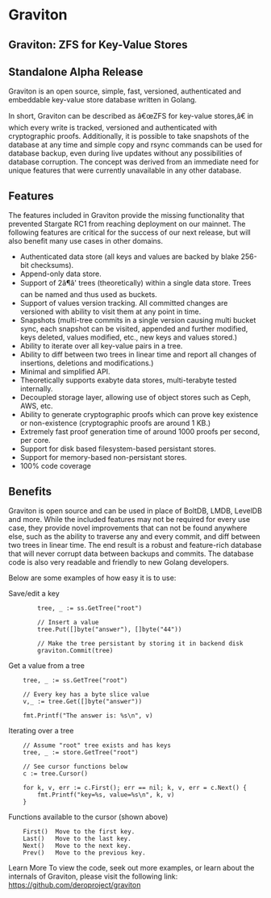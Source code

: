 Graviton
========

Graviton: ZFS for Key-Value Stores
----------------------------------

Standalone Alpha Release
------------------------

Graviton is an open source, simple, fast, versioned, authenticated and embeddable key-value store database written in Golang.

In short, Graviton can be described as â€œZFS for key-value stores,â€ in which every write is tracked, versioned and authenticated with cryptographic proofs. Additionally, it is possible to take snapshots of the database at any time and simple copy and rsync commands can be used for database backup, even during live updates without any possibilities of database corruption. The concept was derived from an immediate need for unique features that were currently unavailable in any other database.

Features
--------

The features included in Graviton provide the missing functionality that prevented Stargate RC1 from reaching deployment on our mainnet. The following features are critical for the success of our next release, but will also benefit many use cases in other domains.

-   Authenticated data store (all keys and values are backed by blake 256-bit checksums).
-   Append-only data store.
-   Support of 2â¶â' trees (theoretically) within a single data store. Trees can be named and thus used as buckets.
-   Support of values version tracking. All committed changes are versioned with ability to visit them at any point in time.
-   Snapshots (multi-tree commits in a single version causing multi bucket sync, each snapshot can be visited, appended and further modified, keys deleted, values modified, etc., new keys and values stored.)
-   Ability to iterate over all key-value pairs in a tree.
-   Ability to diff between two trees in linear time and report all changes of insertions, deletions and modifications.)
-   Minimal and simplified API.
-   Theoretically supports exabyte data stores, multi-terabyte tested internally.
-   Decoupled storage layer, allowing use of object stores such as Ceph, AWS, etc.
-   Ability to generate cryptographic proofs which can prove key existence or non-existence (cryptographic proofs are around 1 KB.)
-   Extremely fast proof generation time of around 1000 proofs per second, per core.
-   Support for disk based filesystem-based persistant stores.
-   Support for memory-based non-persistant stores.
-   100% code coverage

Benefits
--------

Graviton is open source and can be used in place of BoltDB, LMDB, LevelDB and more. While the included features may not be required for every use case, they provide novel improvements that can not be found anywhere else, such as the ability to traverse any and every commit, and diff between two trees in linear time. The end result is a robust and feature-rich database that will never corrupt data between backups and commits. The database code is also very readable and friendly to new Golang developers.

Below are some examples of how easy it is to use:

Save/edit a key

```
        tree, _ := ss.GetTree("root")

        // Insert a value
        tree.Put([]byte("answer"), []byte("44"))

        // Make the tree persistant by storing it in backend disk
        graviton.Commit(tree)

```

Get a value from a tree

```
    tree, _ := ss.GetTree("root")

    // Every key has a byte slice value
    v,_ := tree.Get([]byte("answer"))

    fmt.Printf("The answer is: %s\n", v)

```

Iterating over a tree

```
    // Assume "root" tree exists and has keys
    tree, _ := store.GetTree("root")

    // See cursor functions below
    c := tree.Cursor()

    for k, v, err := c.First(); err == nil; k, v, err = c.Next() {
        fmt.Printf("key=%s, value=%s\n", k, v)
    }

```

Functions available to the cursor (shown above)

```
    First()  Move to the first key.
    Last()   Move to the last key.
    Next()   Move to the next key.
    Prev()   Move to the previous key.

```

Learn More To view the code, seek out more examples, or learn about the internals of Graviton, please visit the following link: https://github.com/deroproject/graviton